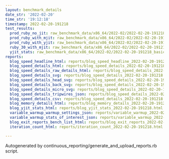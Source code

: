 ```yaml
---
layout: benchmark_details
date_str: '2022-02-20'
time_str: '19:12:18'
timestamp: 2022-02-20-191218
test_results:
  prod_ruby_no_jit: raw_benchmark_data/x86_64/2022-02/2022-02-20-191218_basic_benchmark_prod_ruby_no_jit.json
  prod_ruby_with_mjit: raw_benchmark_data/x86_64/2022-02/2022-02-20-191218_basic_benchmark_prod_ruby_with_mjit.json
  prod_ruby_with_yjit: raw_benchmark_data/x86_64/2022-02/2022-02-20-191218_basic_benchmark_prod_ruby_with_yjit.json
  ruby_30_with_mjit: raw_benchmark_data/x86_64/2022-02/2022-02-20-191218_basic_benchmark_ruby_30_with_mjit.json
  yjit_stats: raw_benchmark_data/x86_64/2022-02/2022-02-20-191218_basic_benchmark_yjit_stats.json
reports:
  blog_speed_headline_html: reports/blog_speed_headline_2022-02-20-191218.html
  blog_speed_details_html: reports/blog_speed_details_2022-02-20-191218.html
  blog_speed_details_raw_details_html: reports/blog_speed_details_2022-02-20-191218.raw_details.html
  blog_speed_details_svg: reports/blog_speed_details_2022-02-20-191218.svg
  blog_speed_details_head_svg: reports/blog_speed_details_2022-02-20-191218.head.svg
  blog_speed_details_back_svg: reports/blog_speed_details_2022-02-20-191218.back.svg
  blog_speed_details_micro_svg: reports/blog_speed_details_2022-02-20-191218.micro.svg
  blog_speed_details_tripwires_json: reports/blog_speed_details_2022-02-20-191218.tripwires.json
  blog_speed_details_csv: reports/blog_speed_details_2022-02-20-191218.csv
  blog_memory_details_html: reports/blog_memory_details_2022-02-20-191218.html
  blog_yjit_stats_html: reports/blog_yjit_stats_2022-02-20-191218.html
  variable_warmup_warmup_settings_json: reports/variable_warmup_2022-02-20-191218.warmup_settings.json
  variable_warmup_stats_of_interest_json: reports/variable_warmup_2022-02-20-191218.stats_of_interest.json
  blog_exit_reports_bench_list_html: reports/blog_exit_reports_2022-02-20-191218.bench_list.html
  iteration_count_html: reports/iteration_count_2022-02-20-191218.html

---
```

Autogenerated by continuous_reporting/generate_and_upload_reports.rb script.
